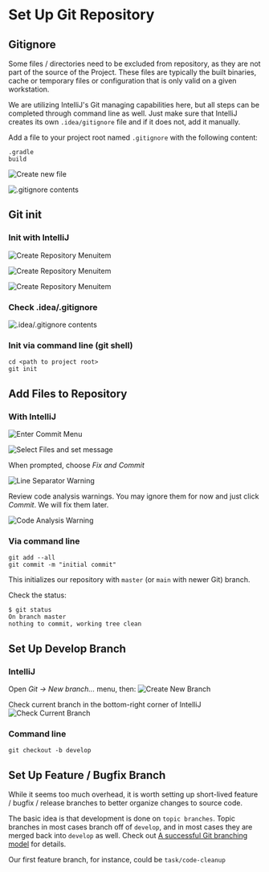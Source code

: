 # Set Up Git Repository

## Gitignore

Some files / directories need to be excluded from repository, as they are not part of the source of the Project.
These files are typically the built binaries, cache or temporary files or configuration that is only valid on
a given workstation.

We are utilizing IntelliJ's Git managing capabilities here, but all steps can be completed through command
line as well. Just make sure that IntelliJ creates its own ```.idea/gitignore``` file and if it does not,
add it manually. 


Add a file to your project root named ```.gitignore``` with the following content:
```
.gradle
build
```

![Create new file](../../resources/01/create-file-with-intellij.png "Create file with IntelliJ")

![.gitignore contents](../../resources/01/gitignore.png ".gitignore contents")





## Git init

### Init with IntelliJ


![Create Repository Menuitem](../../resources/01/vcs-operations.png "VCS Menu")

![Create Repository Menuitem](../../resources/01/create-repository.png "Create Git Repository")

![Create Repository Menuitem](../../resources/01/create-repository-select-root.png "Select Repository Folder")


### Check .idea/.gitignore

![.idea/.gitignore contents](../../resources/01/idea-gitignore.png ".idea/gitignore contents")



### Init via command line (git shell)
```
cd <path to project root>
git init
```

## Add Files to Repository

### With IntelliJ

![Enter Commit Menu](../../resources/01/commit.png "Enter Commit Menu")

![Select Files and set message](../../resources/01/commit-select-files-and-set-message.png "Select Files and set message")


When prompted, choose *Fix and Commit*

![Line Separator Warning](../../resources/01/commit-line-spearators-warning.png "Line Separator Warning")


Review code analysis warnings. You may ignore them for now and just click *Commit*. We will fix them later.

![Code Analysis Warning](../../resources/01/commit-code-analysis-warning.png "Code Analysis Warning")


### Via command line
```
git add --all
git commit -m "initial commit"
```

This initializes our repository with ```master``` (or ```main``` with newer Git) branch.

Check the status:
```
$ git status
On branch master
nothing to commit, working tree clean
```

## Set Up Develop Branch
### IntelliJ

Open *Git -> New branch...* menu, then:
![Create New Branch](../../resources/01/git-new-branch.png "Create New Branch")

Check current branch in the bottom-right corner of IntelliJ
![Check Current Branch](../../resources/01/git-branch-name-display.png "Check Current Branch")

### Command line
```
git checkout -b develop
```



## Set Up Feature / Bugfix Branch
While it seems too much overhead, it is worth setting up short-lived feature / bugfix / release branches
to better organize changes to source code.

The basic idea is that development is done on ```topic branches```. Topic branches in most cases branch off of
```develop```, and in most cases they are merged back into ```develop``` as well. 
Check out [A successful Git branching model](https://nvie.com/posts/a-successful-git-branching-model/)
for details.


Our first feature branch, for instance, could be ```task/code-cleanup```


